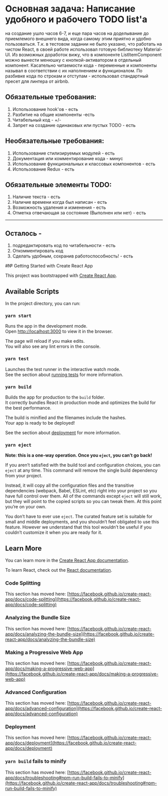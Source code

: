 # Основная задача: Написание удобного и рабочего TODO list'а

на создание ушло часов 6-7, и еще пара часов на доделывание до приемлемого
внешнего вида, когда самому этим приятно и удобно пользоваться. Т.к. в тестовом
задании не было указано, что работать на чистом React, в своей работе
использовал готовую библиотеку Material-UI. Из возможных доработок вижу, что в компоненте ListItemComponent можно
вынести менюшку с кнопкой-активатором в отдельный компонент.
Касательно читаемости кода - переменные и компоненты называл в соответствии с их наполнением и функционалом.
По разбивке кода по строкам и отступам - использовал стандартный пресет для линтера от airbnb.

## Обязательные требования:

1. Использование hook'ов - есть
2. Разбитие на общие компоненты -есть
3. Читабельный код - +/-
4. Запрет на создание одинаковых или пустых TODO - есть

## Необязательные требования:

1. Использование стилизируемых модулей - есть
2. Документация или комментирование кода - минус
3. Использование функциональных и классовых компонентов - есть
4. Использование Redux - есть

## Обязательные элементы TODO:

1. Наличие текста - есть
2. Наличие времени когда был написан - есть
3. Возможность удаления и изменения - есть
4. Отметка отвечающая за состояние (Выполнен или нет) - есть

---

## Осталось -

1. подредактировать код по читабельности - есть
2. Откомментировать код
3. Сделать удобным, сохранив работоспособность! - есть

#№ Getting Started with Create React App

This project was bootstrapped with
[Create React App](https://github.com/facebook/create-react-app).
## Available Scripts

In the project directory, you can run:

### `yarn start`

Runs the app in the development mode.\
Open [http://localhost:3000](http://localhost:3000) to view it in the browser.

The page will reload if you make edits.\
You will also see any lint errors in the console.

### `yarn test`

Launches the test runner in the interactive watch mode.\
See the section about [running tests](https://facebook.github.io/create-react-app/docs/running-tests)
for more information.

### `yarn build`

Builds the app for production to the `build` folder.\
It correctly bundles React in production mode and optimizes the build for the best
performance.

The build is minified and the filenames include the hashes.\
Your app is ready to be deployed!

See the section about
[deployment](https://facebook.github.io/create-react-app/docs/deployment) for
more information.

### `yarn eject`

**Note: this is a one-way operation. Once you `eject`, you can’t go back!**

If you aren’t satisfied with the build tool and configuration choices, you can
`eject` at any time. This command will remove the single build dependency from
your project.

Instead, it will copy all the configuration files and the transitive
dependencies (webpack, Babel, ESLint, etc) right into your project so you have
full control over them. All of the commands except `eject` will still work, but
they will point to the copied scripts so you can tweak them. At this point
you’re on your own.

You don’t have to ever use `eject`. The curated feature set is suitable for
small and middle deployments, and you shouldn’t feel obligated to use this
feature. However we understand that this tool wouldn’t be useful if you couldn’t
customize it when you are ready for it.

## Learn More

You can learn more in the
[Create React App documentation](https://facebook.github.io/create-react-app/docs/getting-started).

To learn React, check out the [React documentation](https://reactjs.org/).

### Code Splitting

This section has moved here:
[https://facebook.github.io/create-react-app/docs/code-splitting](https://facebook.github.io/create-react-app/docs/code-splitting)

### Analyzing the Bundle Size

This section has moved here:
[https://facebook.github.io/create-react-app/docs/analyzing-the-bundle-size](https://facebook.github.io/create-react-app/docs/analyzing-the-bundle-size)

### Making a Progressive Web App

This section has moved here:
[https://facebook.github.io/create-react-app/docs/making-a-progressive-web-app](https://facebook.github.io/create-react-app/docs/making-a-progressive-web-app)

### Advanced Configuration

This section has moved here:
[https://facebook.github.io/create-react-app/docs/advanced-configuration](https://facebook.github.io/create-react-app/docs/advanced-configuration)

### Deployment

This section has moved here:
[https://facebook.github.io/create-react-app/docs/deployment](https://facebook.github.io/create-react-app/docs/deployment)

### `yarn build` fails to minify

This section has moved here:
[https://facebook.github.io/create-react-app/docs/troubleshooting#npm-run-build-fails-to-minify](https://facebook.github.io/create-react-app/docs/troubleshooting#npm-run-build-fails-to-minify)
